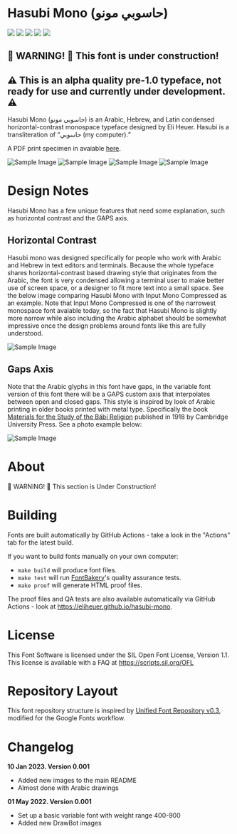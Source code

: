 # Hasubi Mono (حاسوبي مونو)

[![][Fontbakery]](https://eliheuer.github.io/hasubi-mono/fontbakery/fontbakery-report.html)
[![][Universal]](https://eliheuer.github.io/hasubi-mono/fontbakery/fontbakery-report.html)
[![][GF Profile]](https://eliheuer.github.io/hasubi-mono/fontbakery/fontbakery-report.html)
[![][Outline Correctness]](https://eliheuer.github.io/hasubi-mono/fontbakery/fontbakery-report.html)
[![][Shaping]](https://eliheuer.github.io/hasubi-mono/fontbakery/fontbakery-report.html)

[Fontbakery]: https://img.shields.io/endpoint?url=https%3A%2F%2Fraw.githubusercontent.com%2Feliheuer%2Fhasubi-mono%2Fgh-pages%2Fbadges%2Foverall.json
[GF Profile]: https://img.shields.io/endpoint?url=https%3A%2F%2Fraw.githubusercontent.com%2Feliheuer%2Fhasubi-mono%2Fgh-pages%2Fbadges%2FGoogleFonts.json
[Outline Correctness]: https://img.shields.io/endpoint?url=https%3A%2F%2Fraw.githubusercontent.com%2Feliheuer%2Fhasubi-mono%2Fgh-pages%2Fbadges%2FOutlineCorrectnessChecks.json
[Shaping]: https://img.shields.io/endpoint?url=https%3A%2F%2Fraw.githubusercontent.com%2Feliheuer%2Fhasubi-mono%2Fgh-pages%2Fbadges%2FShapingChecks.json
[Universal]: https://img.shields.io/endpoint?url=https%3A%2F%2Fraw.githubusercontent.com%2Feliheuer%2Fhasubi-mono%2Fgh-pages%2Fbadges%2FUniversal.json

## 🚧 WARNING! 🚧 This font is under construction!

## ⚠️ This is an alpha quality pre-1.0 typeface, not ready for use and currently under development. ⚠️


Hasubi Mono (حاسوبي مونو) is an Arabic, Hebrew, and Latin condensed horizontal-contrast monospace typeface designed by Eli Heuer. Hasubi is a transliteration of “حاسوبي (my computer).”

A PDF print specimen in avaiable [here](documentation/drawbot/hasubi-mono-print-proof.pdf).

![Sample Image](documentation/drawbot/wide-image-002.png)
![Sample Image](documentation/drawbot/wide-image-004.png)
![Sample Image](documentation/drawbot/square-image-002.png)
![Sample Image](documentation/drawbot/wide-image-003.png)

# Design Notes
Hasubi Mono has a few unique features that need some explanation, such as horizontal contrast and the GAPS axis.

## Horizontal Contrast
Hasubi mono was designed specifically for people who work with Arabic and Hebrew in text editors and terminals. Because the whole typeface shares horizontal-contrast based drawing style that originates from the Arabic, the font is very condensed allowing a terminal user to make better use of screen space, or a designer to fit more text into a small space. See the below image comparing Hasubi Mono with Input Mono Compressed as an example. Note that Input Mono Compressed is one of the narrowest monospace font avaiable today, so the fact that Hasubi Mono is slightly more narrow while also including the Arabic alphabet should be somewhat impressive once the design problems around fonts like this are fully understood.

![Sample Image](documentation/drawbot/info-image-wide-001.png)

## Gaps Axis
Note that the Arabic glyphs in this font have gaps, in the variable font version of this font there will be a GAPS custom axis that interpolates between open and closed gaps. This style is inspired by look of Arabic printing in older books printed with metal type. Specifically the book [Materials for the Study of the Bábí Religion](https://archive.org/details/materialsforstud0000brow) published in 1918 by Cambridge University Press. See a photo example below:

![Sample Image](documentation/refrence/browne.jpg)

# About

🚧 WARNING! 🚧 This section is Under Construction!

# Building

Fonts are built automatically by GitHub Actions - take a look in the "Actions" tab for the latest build.

If you want to build fonts manually on your own computer:

* `make build` will produce font files.
* `make test` will run [FontBakery](https://github.com/googlefonts/fontbakery)'s quality assurance tests.
* `make proof` will generate HTML proof files.

The proof files and QA tests are also available automatically via GitHub Actions - look at https://eliheuer.github.io/hasubi-mono.

# License

This Font Software is licensed under the SIL Open Font License, Version 1.1.
This license is available with a FAQ at
https://scripts.sil.org/OFL

# Repository Layout

This font repository structure is inspired by [Unified Font Repository v0.3](https://github.com/unified-font-repository/Unified-Font-Repository), modified for the Google Fonts workflow.

# Changelog

**10 Jan 2023. Version 0.001**
- Added new images to the main README
- Almost done with Arabic drawings

**01 May 2022. Version 0.001**
- Set up a basic variable font with weight range 400-900
- Added new DrawBot images

